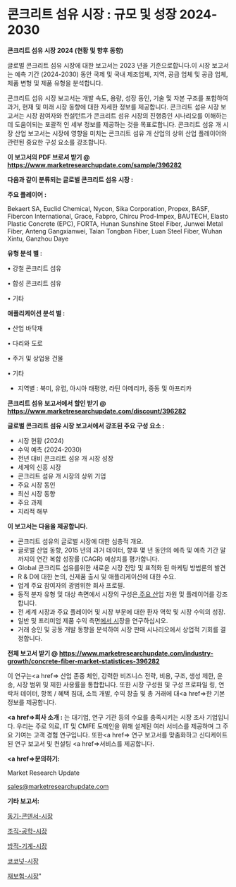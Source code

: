 # 콘크리트 섬유 시장 : 규모 및 성장 2024-2030

<strong>콘크리트 섬유 시장 2024 (현황 및 향후 동향)</strong>

글로벌 콘크리트 섬유 시장에 대한 보고서는 2023 년을 기준으로합니다.이 시장 보고서는 예측 기간 (2024-2030) 동안 국제 및 국내 제조업체, 지역, 공급 업체 및 공급 업체, 제품 변형 및 제품 유형을 분석합니다.

콘크리트 섬유 시장 보고서는 개발 속도, 용량, 성장 동인, 기술 및 자본 구조를 포함하여 과거, 현재 및 미래 시장 동향에 대한 자세한 정보를 제공합니다. 콘크리트 섬유 시장 보고서는 시장 참여자와 컨설턴트가 콘크리트 섬유 시장의 진행중인 시나리오를 이해하는 데 도움이되는 포괄적 인 세부 정보를 제공하는 것을 목표로합니다. 콘크리트 섬유 개 시장 산업 보고서는 시장에 영향을 미치는 콘크리트 섬유 개 산업의 상위 산업 플레이어와 관련된 중요한 구성 요소를 강조합니다.



<strong>이 보고서의 PDF 브로셔 받기 @ <a href=https://www.marketresearchupdate.com/sample/396282>https://www.marketresearchupdate.com/sample/396282</a></strong>



<strong>다음과 같이 분류되는 글로벌 콘크리트 섬유 시장 :</strong>



<strong>주요 플레이어 :</strong>

Bekaert SA, Euclid Chemical, Nycon, Sika Corporation, Propex, BASF, Fibercon International, Grace, Fabpro, Chircu Prod-Impex, BAUTECH, Elasto Plastic Concrete (EPC), FORTA, Hunan Sunshine Steel Fiber, Junwei Metal Fiber, Anteng Gangxianwei, Taian Tongban Fiber, Luan Steel Fiber, Wuhan Xintu, Ganzhou Daye



<strong>유형 분석 별 :</strong>

• 강철 콘크리트 섬유

• 합성 콘크리트 섬유

• 기타



<strong>애플리케이션 분석 별 :</strong>

• 산업 바닥재

• 다리와 도로

• 주거 및 상업용 건물

• 기타

<ul>
  <li>지역별 : 북미, 유럽, 아시아 태평양, 라틴 아메리카, 중동 및 아프리카</li>
</ul>


<strong>콘크리트 섬유 보고서에서 할인 받기 @ <a href=https://www.marketresearchupdate.com/discount/396282>https://www.marketresearchupdate.com/discount/396282</a></strong>



<strong>글로벌 콘크리트 섬유 시장 보고서에서 강조된 주요 구성 요소 :</strong>
<ul>
  <li>시장 현황 (2024)</li>
  <li>수익 예측 (2024-2030)</li>
  <li>전년 대비 콘크리트 섬유 개 시장 성장</li>
  <li>세계의 신흥 시장</li>
  <li>콘크리트 섬유 개 시장의 상위 기업</li>
  <li>주요 시장 동인</li>
  <li>최신 시장 동향</li>
  <li>주요 과제</li>
  <li>지리적 해부</li>
</ul>


<strong>이 보고서는 다음을 제공합니다.</strong>
<ul>
  <li>콘크리트 섬유의 글로벌 시장에 대한 심층적 개요.</li>
  <li>글로벌 산업 동향, 2015 년의 과거 데이터, 향후 몇 년 동안의 예측 및 예측 기간 말까지의 연간 복합 성장률 (CAGR) 예상치를 평가합니다.</li>
  <li>Global 콘크리트 섬유를위한 새로운 시장 전망 및 표적화 된 마케팅 방법론의 발견</li>
  <li>R &amp; D에 대한 논의, 신제품 출시 및 애플리케이션에 대한 수요.</li>
  <li>업계 주요 참여자의 광범위한 회사 프로필.</li>
  <li>동적 분자 유형 및 대상 측면에서 시장의 구성은<a href=> 주요 산</a>업 자원 및 플레이어를 강조합니다.</li>
  <li>전 세계 시장과 주요 플레이어 및 시장 부문에 대한 환자 역학 및 시장 수익의 성장.</li>
  <li>일반 및 프리미엄 제품 수익 측면<a href=>에서 시</a>장을 연구하십시오.</li>
  <li>거래 승인 및 공동 개발 동향을 분석하여 시장 판매 시나리오에서 상업적 기회를 결정합니다.</li>
</ul>



<strong>전체 보고서 받기 @ <a href=https://www.marketresearchupdate.com/industry-growth/concrete-fiber-market-statistices-396282>https://www.marketresearchupdate.com/industry-growth/concrete-fiber-market-statistices-396282</a></strong>

이 연구는<a href=> 산업 존중</a> 체인, 강력한 비즈니스 전략, 비용, 구조, 생성 제한, 운송, 시장 범위 및 제한 사용률을 통합합니다. 또한 시장 구성원 및 구성 프로파일 링, 연락처 데이터, 항목 / 혜택 침대, 소득 개발, 수익 창출 및 총 거래에 대<a href=>한 기본 </a>정보를 제공합니다.



<strong><a href=>회사 소</a>개 :</strong>
는 대기업, 연구 기관 등의 수요를 충족시키는 시장 조사 기업입니다. 우리는 주로 의료, IT 및 CMFE 도메인을 위해 설계된 여러 서비스를 제공하며 그 주요 기여는 고객 경험 연구입니다. 또한<a href=> 연구 보</a>고서를 맞춤화하고 신디케이트 된 연구 보고서 및 컨설팅 <a href=>서비스</a>를 제공합니다.



<strong><a href=>문의하기:</a></strong>

Market Research Update

sales@marketresearchupdate.com



<strong>기타 보고서:</strong>

<a href=https://www.linkedin.com/pulse/동기-콘덴서-시장-동향-및-성장-전망-survey-savvy-insights-360-analysis/>동기-콘덴서-시장</a>

<a href=https://www.linkedin.com/pulse/조직-공학-시장-진입-전략-및-위험-평가2029년-market-matrix-musings-analysis-zuhuf/>조직-공학-시장</a>

<a href=https://www.linkedin.com/pulse/방적-기계-시장-경쟁-분석-및-성장-잠재력-2029-consumer-connection-compendium-ana-knfyf/>방적-기계-시장</a>

<a href=https://www.linkedin.com/pulse/코코넛-시장-동향-및-성장-전망-trendsetters-talk-360-analysis-zxiyf/>코코넛-시장</a>

<a href=https://www.linkedin.com/pulse/재보험-시장-경쟁-분석-및-성장-잠재력-2030-consumer-connection-compendium-ana-acxaf/>재보험-시장</a>"
